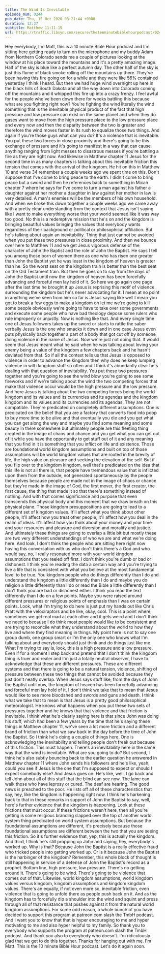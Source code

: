 ```yaml
---
title: The Wind Is Inevitable
episode_num: 0244
pub_date: Thu, 15 Oct 2020 03:21:44 +0000
duration: 12:27
subtitle: Matthew 11:11-15
url: https://traffic.libsyn.com/secure/thetenminutebiblehourpodcast/0244_-_The_Wind_Is_Inevitable.mp3
---
```


 Hey everybody, I'm Matt, this is a 10 minute Bible Hour podcast and I'm sitting here getting ready to turn on the microphone and my buddy Adam from Northern Colorado sends me a couple of pictures looking at the window at his place toward the mountains and it's a pretty amazing image. Half of the sky is blue like a perfect autumn day. The other half of the sky is just this flume of black smoke rolling off the mountains up there. They've been having this fire going on for a while and they were like 56% contained yesterday I think I heard. But then we had huge wind overnight up here in the black hills of South Dakota and all the way down into Colorado coming off the mountains and it whipped this fire up into a crazy frenzy. I feel awful for the people who've been down there for weeks battling this because what are you fighting right now? You're fighting the wind literally the wind something that is the inevitable physical product of the fact that high pressure and low pressure can exist on the same planet and when they do gases want to move from the high pressure place to the low pressure place and every now and then the disparity between the two is greater and therefore the wind moves faster in its rush to equalize those two things. And again if you're those guys what can you do? It's a violence that is inevitable. You put these two forces in close proximity and there's going to be this exchange of pressure and it's going to manifest in a way that can cause anything ranging from light messes to disastrous messes if you're battling a fire as they are right now. And likewise in Matthew chapter 11 Jesus for the second time in as many chapters is talking about this inevitable friction this tension that comes with the arrival of the kingdom. He hit on this in Matthew 10 and verse 34 remember a couple weeks ago we spent time on this. Don't suppose that I've come to bring peace to the earth. I didn't come to bring peace but a sword and then he references back to something in Micah chapter 7 where he says for I've come to turn a man against his father a daughter against her mother a daughter in law against her mother in law is very detailed. A man's enemies will be the members of his own household. And when we broke this down together a couple weeks ago we came away with a pretty clear understanding from the context that Jesus isn't saying like I want to make everything worse that your world seemed like it was way too good. No this is a redemptive mission that he's on and the kingdom is bringing beautiful values bringing the values that everybody wants regardless of their background or political or philosophical affiliation. But he's talking about again an inevitability. Thing that just cannot be avoided when you put these two pressures in close proximity. And then we bounce over here to Matthew 11 and we get Jesus vigorous defense of the character of John the Baptist and the role of John the Baptist. He says I tell you among those born of women there as one who has risen one greater than John the Baptist yet he was least in the kingdom of heaven is greater than he. So the worst seat on the kingdom train is better than the best seat on the Old Testament train. But then he goes on to say from the days of John the Baptist until now the kingdom of heaven has been forcefully advancing and forceful men lay hold of it. So here we go again one page after the last time he brought it up Jesus is reprising this motif of violence surrounding the kingdom but he's never advocating for it. I mean at no point in anything we've seen from him so far is Jesus saying like well I mean you got to break a few eggs to make a kingdom on let me we're going to kill some people obviously we're going to have to take over some governments and execute some people who have bad theology depose some rulers who rule improperly or unjustly. Now is nothing like that. And every single time one of Jesus followers takes up the sword or starts to rattle the saber verbally Jesus is the one who smacks it down and in one case Jesus even puts physically back together a part of a body that got cut off by someone doing violence in the name of Jesus. Now we're just not doing that. It would seem that Jesus meant what he said when he was talking about loving your enemy being a value of the kingdom a few chapters back and he hasn't deviated from that. So if all the context tells us that Jesus is opposed to violence in order to advance the kingdom then why does he keep lumping violence in with kingdom stuff so often and I think it's abundantly clear he's dealing with that question of inevitability. You put these two pressures together and you're going to see the wind blow you're going to see some fireworks and if we're talking about the wind the two competing forces that make that violence occur would be the high pressure and the low pressure. And here Jesus is talking about the two competing forces being the world kingdom and its values and its currencies and its agendas and the kingdom kingdom and its values and its currencies and its agendas. They are not compatible. They're predicated on completely different assumptions. One is predicated on the belief that you are a factory that converts food into poop to buy more time to be alive and that eventually you die and you get what you can get along the way and maybe you find some meaning and some beauty in there somewhere but ultimately people are this fleeting thing created in the image of chaos and chance and you get what you can get out of it while you have the opportunity to get stuff out of it and any meaning that you find in it is something that you inflict on life and existence. Those are foundational world kingdom assumptions and built on top of those assumptions will be world kingdom values that are rooted in the brevity of life, the high value on pleasure and seeking the elevation of the self. But if you flip over to the kingdom kingdom, well that's predicated on the idea that this life is not all there is, that people have tremendous value that is inflicted upon them from the outside, not generated spontaneously by the people themselves because people are made not in the image of chaos or chance but they're made in the image of God, the first mover, the first creator, the first cause, the thing that made it so that there's something instead of nothing. And with that comes significance and purpose that even transcends this physical body and this moment that we draw breath on this physical plane. Those kingdom presuppositions are going to lead to a different set of kingdom values. It'll affect what you think about other people, it'll affect how you treat other people, it'll affect how you deal in the realm of ideas. It'll affect how you think about your money and your time and your resources and pleasure and diversion and morality and justice. And ultimately these things are going to overlap a little bit but mostly these are two very different understandings of who we are and what we're doing here. And look, I don't think the people who are sitting here right now having this conversation with us who don't think there's a God and who would say, no, I really resonated more with your world kingdom assumptions that you reeled off first. I don't think you're dumb or bad or dishonest. I think you're reading the data a certain way and you're trying to live a life that is consistent with what you believe at the most fundamental level to be true. You kingdom people who do things differently than I do and understand the kingdom a little differently than I do and maybe you do religion a little differently than I do or read the Bible a little differently than I don't think you are bad or dishonest either. I think you read the text differently than I do on a few points. Maybe you were raised around different pressures or religious points of emphasis than I was on certain points. Look, what I'm trying to do here is just put my hands out like Chris Pratt with the velociraptors and be like, okay, cool. This is a point where sometimes we get real mad at each other and it gets weird and I don't think we need to because I do think most people would like to be consistent and are trying to reconcile what they understand about the world to how they live and where they find meaning in things. My point here is not to say one group dumb, one group smart or I'm the only one who knows what I'm talking about and everybody should just think and do things just like me. What I'm trying to say is, look, this is a high pressure and a low pressure. Even if for a moment I step back and pretend that I don't think the kingdom thing is truer and realer and I'm just a totally neutral observer, I have to acknowledge that these are different pressures. These are different systems and that there is going to be a natural tension, violence, shifting of pressure between these two things that cannot be avoided because they just don't neatly overlap. When Jesus says stuff like, from the days of John the Baptist until now, the kingdom of heaven has been forcefully advancing and forceful men lay hold of it, I don't think we take that to mean that Jesus would like to see more bloodshed and swords and guns and death. I think what we take that to mean is that Jesus is a pretty good philosophical meteorologist. He knows what happens when you put these two sets of pressures together and he knows that that violence and that friction is inevitable. I think what he's clearly saying here is that since John was doing his stuff, which had been a few years by the time that he's saying these things in Matthew chapter 11, we've seen a lot more friction and a different brand of friction than what we saw back in the day before the time of John the Baptist. So I think he's doing a couple of things here. One is acknowledging the inevitability and telling people don't freak out because of this friction. This must happen. There's an inevitability here in the same way that the wind is inevitable. What are you going to do? But second, I think he's also subtly bouncing back to the earlier question he answered in Matthew chapter 11 where John sends his followers and he's like, yeah, could you see if Jesus is the one that I'm supposed to expect or should I expect somebody else? And Jesus goes on. He's like, well, I go back and tell John about all of this stuff that the blind can see now. The lame can walk those who have leprosy or cured. The deaf are hearing. The good news is preached to the poor. He lists off all of these characteristics that say, hey, like the kingdom is happening right now. I think he's harkening back to that in these remarks in support of John the Baptist to say, well, here's further evidence that the kingdom is happening. Look at these frictions that must occur. If these frictions weren't here, then all you're getting is some religious branding slapped over the top of another world system thing predicated on world system assumptions. But because the foundational assumptions are different, it's precisely because those foundational assumptions are different between the two that you are seeing this friction. So it's further evidence that, yep, this is actually the kingdom. And third, I think he's still propping up John and saying, hey, everybody's worked up. Why is that? Because John the Baptist is a really effective fraud who tricked people into getting worked up. Or is it because John the Baptist is the harbinger of the kingdom? Remember, this whole block of thought is still happening in service of a defense of John the Baptist's record as a prophet. Bottom line, high pressure, low pressure. There's no getting around it. There's going to be wind. There's going to be violence that comes out of that. Likewise, world kingdom assumptions, world kingdom values versus kingdom, kingdom assumptions and kingdom kingdom values. There's an equally, if not even more so, inevitable friction, even violence that is going to unfold there as people push back on it. And as the kingdom has to forcefully dip a shoulder into the wind and squint and press through all of that resistance that pushes against it from the natural world kingdom assumptions. For some odd reason, a whole bunch of you have decided to support this program at patreon.com slash the TmbH podcast. And I want you to know that that is hyper encouraging to me and hyper motivating to me and also hyper helpful to my family. So thank you to everybody who supports the program at patreon.com slash the TmbH podcast. And thank you also to everybody who doesn't. I'm ridiculously glad that we get to do this together. Thanks for hanging out with me. I'm Matt. This is the 10 minute Bible Hour podcast. Let's do it again soon.